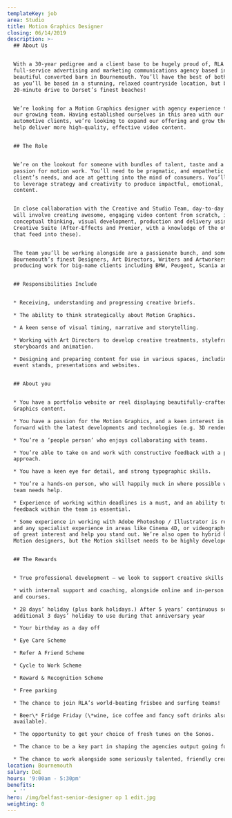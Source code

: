 ```yaml
---
templateKey: job
area: Studio
title: Motion Graphics Designer
closing: 06/14/2019
description: >-
  ## About Us


  With a 30-year pedigree and a client base to be hugely proud of, RLA is a
  full-service advertising and marketing communications agency based in a
  beautiful converted barn in Bournemouth. You’ll have the best of both worlds
  as you’ll be based in a stunning, relaxed countryside location, but be just a
  20-minute drive to Dorset’s finest beaches!


  We’re looking for a Motion Graphics designer with agency experience to join
  our growing team. Having established ourselves in this area with our leading
  automotive clients, we’re looking to expand our offering and grow the team to
  help deliver more high-quality, effective video content.


  ## The Role


  We’re on the lookout for someone with bundles of talent, taste and a real
  passion for motion work. You’ll need to be pragmatic, and empathetic to our
  client’s needs, and ace at getting into the mind of consumers. You’ll be able
  to leverage strategy and creativity to produce impactful, emotional, memorable
  content.


  In close collaboration with the Creative and Studio Team, day-to-day tasks
  will involve creating awesome, engaging video content from scratch, including
  conceptual thinking, visual development, production and delivery using Adobe
  Creative Suite (After-Effects and Premier, with a knowledge of the other apps
  that feed into these).


  The team you’ll be working alongside are a passionate bunch, and some of
  Bournemouth’s finest Designers, Art Directors, Writers and Artworkers, all
  producing work for big-name clients including BMW, Peugeot, Scania and Volvo.


  ## Responsibilities Include


  * Receiving, understanding and progressing creative briefs.

  * The ability to think strategically about Motion Graphics.

  * A keen sense of visual timing, narrative and storytelling.

  * Working with Art Directors to develop creative treatments, styleframes,
  storyboards and animation.

  * Designing and preparing content for use in various spaces, including social,
  event stands, presentations and websites.


  ## About you


  * You have a portfolio website or reel displaying beautifully-crafted Motion
  Graphics content.

  * You have a passion for the Motion Graphics, and a keen interest in pushing
  forward with the latest developments and technologies (e.g. 3D rendering).

  * You’re a ‘people person’ who enjoys collaborating with teams.

  * You’re able to take on and work with constructive feedback with a positive
  approach.

  * You have a keen eye for detail, and strong typographic skills.

  * You’re a hands-on person, who will happily muck in where possible when the
  team needs help.

  * Experience of working within deadlines is a must, and an ability to take on
  feedback within the team is essential.

  * Some experience in working with Adobe Photoshop / Illustrator is required,
  and any specialist experience in areas like Cinema 4D, or videography will be
  of great interest and help you stand out. We’re also open to hybrid Graphic /
  Motion designers, but the Motion skillset needs to be highly developed.


  ## The Rewards


  * True professional development – we look to support creative skills growth

  * with internal support and coaching, alongside online and in-person training
  and courses.

  * 28 days’ holiday (plus bank holidays.) After 5 years’ continuous service, an
  additional 3 days’ holiday to use during that anniversary year

  * Your birthday as a day off

  * Eye Care Scheme

  * Refer A Friend Scheme

  * Cycle to Work Scheme

  * Reward & Recognition Scheme

  * Free parking

  * The chance to join RLA’s world-beating frisbee and surfing teams!

  * Beer\* Fridge Friday (\*wine, ice coffee and fancy soft drinks also
  available).

  * The opportunity to get your choice of fresh tunes on the Sonos.

  * The chance to be a key part in shaping the agencies output going forward.

  * The chance to work alongside some seriously talented, friendly creatives.
location: Bournemouth
salary: DoE
hours: '9:00am - 5:30pm'
benefits:
  - ''
hero: /img/belfast-senior-designer op 1 edit.jpg
weighting: 0
---
```



